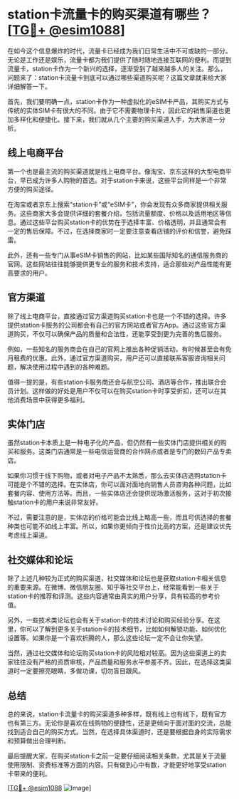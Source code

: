 # station卡流量卡的购买渠道有哪些？[[TG💪+ @esim1088](https://t.me/s/esim1088)]

在如今这个信息爆炸的时代，流量卡已经成为我们日常生活中不可或缺的一部分。无论是工作还是娱乐，流量卡都为我们提供了随时随地连接互联网的便利。而提到流量卡，station卡作为一个新兴的选择，逐渐受到了越来越多人的关注。那么，问题来了：station卡流量卡到底可以通过哪些渠道购买呢？这篇文章就来给大家详细解答一下。

首先，我们要明确一点，station卡作为一种虚拟化的eSIM卡产品，其购买方式与传统的实体SIM卡有很大的不同。由于它不需要物理卡片，因此它的销售渠道也更加多样化和便捷化。接下来，我们就从几个主要的购买渠道入手，为大家逐一分析。

## 线上电商平台

第一个也是最主流的购买渠道就是线上电商平台。像淘宝、京东这样的大型电商平台，早已成为许多人购物的首选。对于station卡来说，这些平台同样是一个非常方便的购买途径。

在淘宝或者京东上搜索“station卡”或“eSIM卡”，你会发现有众多商家提供相关服务。这些商家大多会提供详细的套餐介绍，包括流量额度、价格以及适用地区等信息。通过这些平台购买station卡的优势在于选择丰富、价格透明，并且通常会有一定的售后保障。不过，在选择商家时一定要注意查看店铺的评价和信誉，避免踩雷。

此外，还有一些专门从事eSIM卡销售的网站，比如某些国际知名的通信服务商的官网。这些网站往往能够提供更专业的服务和技术支持，适合那些对产品性能有更高要求的用户。

## 官方渠道

除了线上电商平台，直接通过官方渠道购买station卡也是一个不错的选择。许多提供station卡服务的公司都会有自己的官方网站或者官方App。通过这些官方渠道购买，不仅可以确保产品的质量和合法性，还能享受到更为完善的售后服务。

例如，一些知名的服务商会在自己的官网上推出各种促销活动，有时候甚至会有免月租费的优惠。此外，通过官方渠道购买，用户还可以直接联系客服咨询相关问题，解决使用过程中遇到的各种难题。

值得一提的是，有些station卡服务商还会与航空公司、酒店等合作，推出联合会员计划。这样做的好处是用户不仅可以在购买station卡时享受折扣，还可以在其他消费场景中获得更多福利。

## 实体门店

虽然station卡本质上是一种电子化的产品，但仍然有一些实体门店提供相关的购买和服务。这类门店通常是一些电信运营商的合作网点或者是专门的数码产品专卖店。

如果你习惯于线下购物，或者对电子产品不太熟悉，那么去实体店选购station卡可能是个不错的选择。在实体店，你可以面对面地向销售人员咨询各种问题，比如套餐内容、使用方法等。而且，一些实体店还会提供现场激活服务，这对于初次接触station卡的用户来说非常友好。

不过，需要注意的是，实体店的价格可能会比线上略高一些，而且可供选择的套餐种类也可能不如线上丰富。所以，如果你更倾向于性价比高的方案，还是建议优先考虑线上渠道。

## 社交媒体和论坛

除了上述几种较为正式的购买渠道，社交媒体和论坛也是获取station卡相关信息的重要来源。在微博、微信朋友圈、知乎等社交平台上，经常能看到一些关于station卡的推荐和评测。这些内容通常由真实的用户分享，具有较高的参考价值。

另外，一些技术类论坛也会有关于station卡的技术讨论和购买经验分享。在这里，你可以了解到更多关于station卡的技术细节，比如如何解锁功能、如何优化设置等。如果你是一个喜欢折腾的人，那么这些论坛一定不会让你失望。

当然，通过社交媒体和论坛购买station卡的风险相对较高。因为这些渠道上的卖家往往没有严格的资质审核，产品质量和服务水平参差不齐。因此，在选择这类渠道时一定要擦亮眼睛，多做功课，切勿盲目跟风。

## 总结

总的来说，station卡流量卡的购买渠道多种多样，既有线上也有线下，既有官方也有第三方。无论你是喜欢在线购物的便捷性，还是更倾向于面对面的交流，总能找到适合自己的购买方式。当然，在选择具体渠道时，还是要根据自身的实际需求和预算做出合理判断。

最后提醒大家，在购买station卡之前一定要仔细阅读相关条款，尤其是关于流量使用限制、资费标准等方面的内容。只有做到心中有数，才能更好地享受station卡带来的便利。

[[TG💪+ @esim1088](https://t.me/s/esim1088) ![Image](https://i.postimg.cc/4NQfJmqS/Snipaste-2025-05-13-00-14-12.png)]